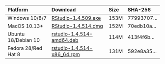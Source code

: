 
| Platform            | Download                                                                                                                                                              | Size | SHA-256                                                                                                              |
| :------------------ | :-------------------------------------------------------------------------------------------------------------------------------------------------------------------- | :--- | :------------------------------------------------------------------------------------------------------------------- |
| Windows 10/8/7      | <a href="https://s3.amazonaws.com/rstudio-ide-build/desktop/windows/RStudio-1.4.509.exe"><i class="fa fa-download"></i> RStudio-1.4.509.exe</a>                       | 153M | <span class="sha256" data-sha256="77993707a4d97d9fc8ae9a21fe3e2e590d7c054ebcd98ff2e46dc02b6f5a14dc">77993707…</span> |
| MacOS 10.13+        | <a href="https://s3.amazonaws.com/rstudio-ide-build/desktop/macos/RStudio-1.4.514.dmg"><i class="fa fa-download"></i> RStudio-1.4.514.dmg</a>                         | 152M | <span class="sha256" data-sha256="70edb10aba71d498116eb851a810368e34c22de5a24d7e5f08222e9962cec5ba">70edb10a…</span> |
| Ubuntu 18/Debian 10 | <a href="https://s3.amazonaws.com/rstudio-ide-build/desktop/bionic/amd64/rstudio-1.4.514-amd64.deb"><i class="fa fa-download"></i> rstudio-1.4.514-amd64.deb</a>      | 114M | <span class="sha256" data-sha256="413f4f6bfe6b6d0f63ebe97163ca3cb38712cb1547e31715b32151d0810f3582">413f4f6b…</span> |
| Fedora 28/Red Hat 8 | <a href="https://s3.amazonaws.com/rstudio-ide-build/desktop/centos8/x86_64/rstudio-1.4.514-x86_64.rpm"><i class="fa fa-download"></i> rstudio-1.4.514-x86\_64.rpm</a> | 131M | <span class="sha256" data-sha256="592e8a35f3a63a3c609ea7a45364e6d2bf26dcecf893c53f6315f4fdc371f330">592e8a35…</span> |

